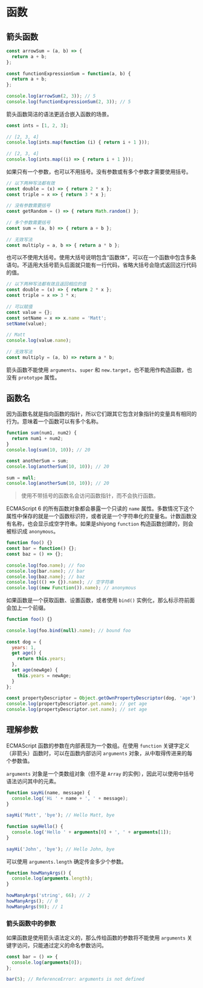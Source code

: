 # 函数
## 箭头函数

``` javascript
const arrowSum = (a, b) => {
  return a + b;
};
 
const functionExpressionSum = function(a, b) {
  return a + b;
};
 
console.log(arrowSum(2, 3)); // 5
console.log(functionExpressionSum(2, 3)); // 5
```

箭头函数简洁的语法更适合嵌入函数的场景。

``` javascript
const ints = [1, 2, 3];
 
// [2, 3, 4]
console.log(ints.map(function (i) { return i + 1 }));
 
// [2, 3, 4]
console.log(ints.map((i) => { return i + 1 }));
```

如果只有一个参数，也可以不用括号。没有参数或有多个参数才需要使用括号。

``` javascript
// 以下两种写法都有效
const double = (x) => { return 2 * x };
const triple = x => { return 3 * x };
 
// 没有参数需要括号
const getRandom = () => { return Math.random() };
 
// 多个参数需要括号
const sum = (a, b) => { return a + b };
 
// 无效写法
const multiply = a, b => { return a * b };
```

也可以不使用大括号。使用大括号说明包含“函数体”，可以在一个函数中包含多条语句。不适用大括号箭头后面就只能有一行代码，省略大括号会隐式返回这行代码的值。

``` javascript
// 以下两种写法都有效且返回相应的值
const double = (x) => { return 2 * x };
const triple = x => 3 * x;
 
// 可以赋值
const value = {};
const setName = x => x.name = 'Matt';
setName(value);
 
// Matt
console.log(value.name);
 
// 无效写法
const multiply = (a, b) => return a * b;
```

箭头函数不能使用 `arguments`、`super` 和 `new.target`，也不能用作构造函数，也没有 `prototype` 属性。

## 函数名

因为函数名就是指向函数的指针，所以它们跟其它包含对象指针的变量具有相同的行为。意味着一个函数可以有多个名称。

``` javascript
function sum(num1, num2) {
  return num1 + num2;
}
console.log(sum(10, 10)); // 20

const anotherSum = sum;
console.log(anotherSum(10, 10)); // 20
 
sum = null;
console.log(anotherSum(10, 10)); // 20
```

> 使用不带括号的函数名会访问函数指针，而不会执行函数。

ECMAScript 6 的所有函数对象都会暴露一个只读的 `name` 属性。多数情况下这个属性中保存的就是一个函数标识符，或者说是一个字符串化的变量名。计数函数没有名称，也会显示成空字符串。如果是shiyong `function` 构造函数创建的，则会被标识成 `anonymous`。

``` javascript
function foo() {}
const bar = function() {};
const baz = () => {};
 
console.log(foo.name); // foo
console.log(bar.name); // bar
console.log(baz.name); // baz
console.log((() => {}).name); // 空字符串
console.log((new Function()).name); // anonymous
```

如果函数是一个获取函数、设置函数，或者使用 `bind()` 实例化，那么标示符前面会加上一个前缀。

``` javascript
function foo() {}
 
console.log(foo.bind(null).name); // bound foo
 
const dog = {
  years: 1,
  get age() {
    return this.years;
  },
  set age(newAge) {
    this.years = newAge;
  }
};
 
const propertyDescriptor = Object.getOwnPropertyDescriptor(dog, 'age');
console.log(propertyDescriptor.get.name); // get age
console.log(propertyDescriptor.set.name); // set age
```

## 理解参数

ECMAScript 函数的参数在内部表现为一个数组。在使用 `function` 关键字定义（非箭头）函数时，可以在函数内部访问 `arguments` 对象，从中取得传进来的每个参数值。

`arguments` 对象是一个类数组对象（但不是 `Array` 的实例），因此可以使用中括号语法访问其中的元素。

``` javascript
function sayHi(name, message) {
  console.log('Hi ' + name + ', ' + message);
}
 
sayHi('Matt', 'bye'); // Hello Matt, bye
 
function sayHello() {
  console.log('Hello ' + arguments[0] + ', ' + arguments[1]);
}
 
sayHi('John', 'bye'); // Hello John, bye
```

可以使用 `arguments.length` 确定传金多少个参数。

``` javascript
function howManyArgs() {
  console.log(arguments.length);
}
 
howManyArgs('string', 66); // 2
howManyArgs(); // 0
howManyArgs(98); // 1
```

### 箭头函数中的参数

如果函数是使用箭头语法定义的，那么传给函数的参数将不能使用 `arguments` 关键字访问，只能通过定义的命名参数访问。

``` javascript
const bar = () => {
  console.log(arguments[0]);
};
 
bar(5); // ReferenceError: arguments is not defined
```

